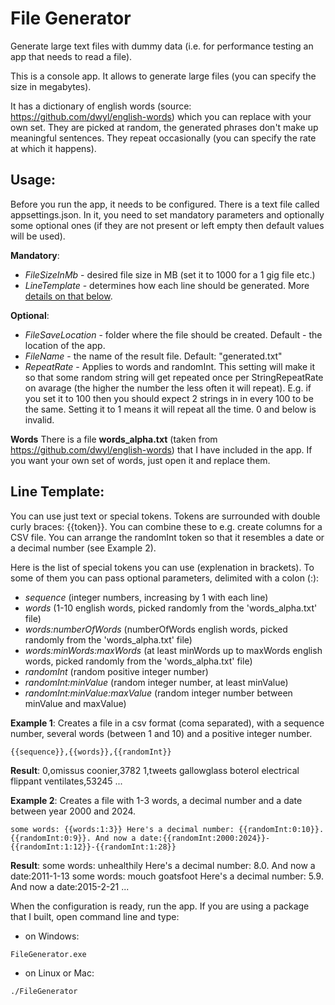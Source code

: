 # File Generator
Generate large text files with dummy data (i.e. for performance testing an app that needs to read a file). 

This is a console app. It allows to generate large files (you can specify the size in megabytes). 

It has a dictionary of english words (source: https://github.com/dwyl/english-words) which you can replace with your own set. They are picked at random, the generated phrases don't make up meaningful sentences. They repeat occasionally (you can specify the rate at which it happens).

## Usage:
Before you run the app, it needs to be configured. There is a text file called appsettings.json. In it, you need to set mandatory parameters and optionally some optional ones (if they are not present or left empty then default values will be used).

**Mandatory**:
* _FileSizeInMb_ - desired file size in MB (set it to 1000 for a 1 gig file etc.)
* _LineTemplate_ - determines how each line should be generated. More [details on that below](#line-template).

**Optional**:
* _FileSaveLocation_ - folder where the file should be created. Default - the location of the app.
* _FileName_ - the name of the result file. Default: "generated.txt"
* _RepeatRate_ - Applies to words and randomInt. This setting will make it so that some random string will get repeated once per StringRepeatRate on avarage (the higher the number the less often it will repeat). E.g. if you set it to 100 then you should expect 2 strings in in every 100 to be the same. Setting it to 1 means it will repeat all the time. 0 and below is invalid.

**Words**
There is a file **words_alpha.txt** (taken from https://github.com/dwyl/english-words) that I have included in the app. If you want your own set of words, just open it and replace them.

## Line Template:
You can use just text or special tokens. Tokens are surrounded with double curly braces: {{token}}. You can combine these to e.g. create columns for a CSV file. You can arrange the randomInt token so that it resembles a date or a decimal number (see Example 2).

Here is the list of special tokens you can use (explenation in brackets). To some of them you can pass optional parameters, delimited with a colon (:):
* _sequence_ (integer numbers, increasing by 1 with each line)
* _words_ (1-10 english words, picked randomly from the 'words_alpha.txt' file)
* _words:numberOfWords_ (numberOfWords english words, picked randomly from the 'words_alpha.txt' file)
* _words:minWords:maxWords_ (at least minWords up to maxWords english words, picked randomly from the 'words_alpha.txt' file)
* _randomInt_ (random positive integer number)
* _randomInt:minValue_ (random integer number, at least minValue)
* _randomInt:minValue:maxValue_ (random integer number between minValue and maxValue)

**Example 1**:
Creates a file in a csv format (coma separated), with a sequence number, several words (between 1 and 10) and a positive integer number.
```
{{sequence}},{{words}},{{randomInt}}
```

**Result**:
0,omissus coonier,3782
1,tweets gallowglass boterol electrical flippant ventilates,53245
...

**Example 2**:
Creates a file with 1-3 words, a decimal number and a date between year 2000 and 2024.
```
some words: {{words:1:3}} Here's a decimal number: {{randomInt:0:10}}.{{randomInt:0:9}}. And now a date:{{randomInt:2000:2024}}-{{randomInt:1:12}}-{{randomInt:1:28}}
```

**Result**:
some words: unhealthily Here's a decimal number: 8.0. And now a date:2011-1-13
some words: mouch goatsfoot Here's a decimal number: 5.9. And now a date:2015-2-21
...

When the configuration is ready, run the app. If you are using a package that I built, open command line and type:
* on Windows:
```
FileGenerator.exe
```
* on Linux or Mac:
```
./FileGenerator
```